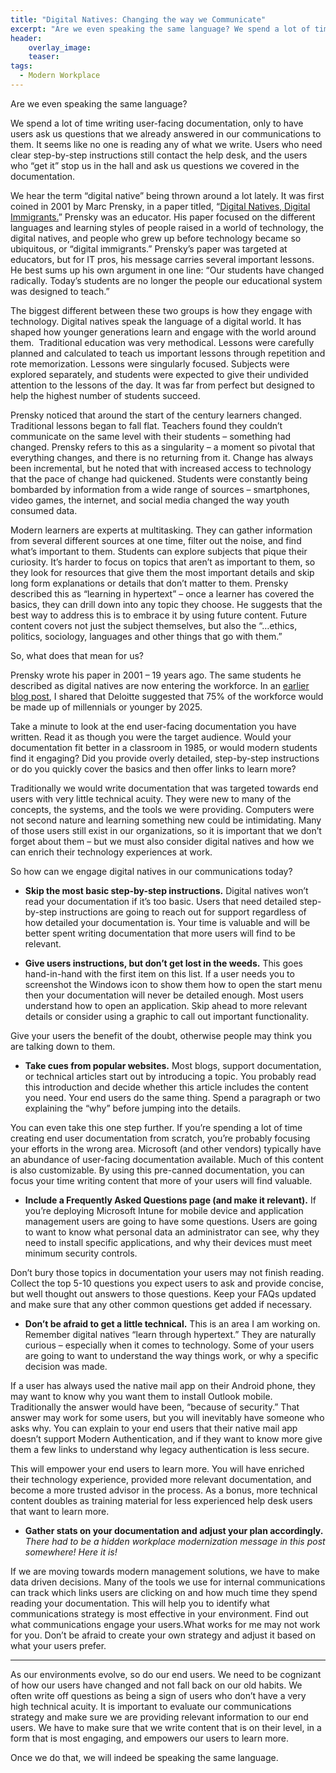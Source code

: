 ```yaml
---
title: "Digital Natives: Changing the way we Communicate"
excerpt: "Are we even speaking the same language? We spend a lot of time writing user-facing documentation, only to have users ask us questions that we already answered in our communications to them. "
header:
    overlay_image:
    teaser:
tags:
  - Modern Workplace
---
```


Are we even speaking the same language?

We spend a lot of time writing user-facing documentation, only to have users ask us questions that we already answered in our communications to them. It seems like no one is reading any of what we write. Users who need clear step-by-step instructions still contact the help desk, and the users who “get it” stop us in the hall and ask us questions we covered in the documentation.

We hear the term “digital native” being thrown around a lot lately. It was first coined in 2001 by Marc Prensky, in a paper titled, “[Digital Natives, Digital Immigrants.](http://www.marcprensky.com/writing/Prensky%20-%20Digital%20Natives,%20Digital%20Immigrants%20-%20Part1.pdf)”  Prensky was an educator. His paper focused on the different languages and learning styles of people raised in a world of technology, the digital natives, and people who grew up before technology became so ubiquitous, or “digital immigrants.” Prensky’s paper was targeted at educators, but for IT pros, his message carries several important lessons. He best sums up his own argument in one line: “Our students have changed radically. Today’s students are no longer the people our educational system was designed to teach.”

The biggest different between these two groups is how they engage with technology. Digital natives speak the language of a digital world. It has shaped how younger generations learn and engage with the world around them.
​
Traditional education was very methodical. Lessons were carefully planned and calculated to teach us important lessons through repetition and rote memorization. Lessons were singularly focused. Subjects were explored separately, and students were expected to give their undivided attention to the lessons of the day. It was far from perfect but designed to help the highest number of students succeed.

Prensky noticed that around the start of the century learners changed. Traditional lessons began to fall flat. Teachers found they couldn’t communicate on the same level with their students – something had changed. Prensky refers to this as a singularity – a moment so pivotal that everything changes, and there is no returning from it. Change has always been incremental, but he noted that with increased access to technology that the pace of change had quickened. Students were constantly being bombarded by information from a wide range of sources – smartphones, video games, the internet, and social media changed the way youth consumed data.

Modern learners are experts at multitasking. They can gather information from several different sources at one time, filter out the noise, and find what’s important to them. Students can explore subjects that pique their curiosity. It’s harder to focus on topics that aren’t as important to them, so they look for resources that give them the most important details and skip long form explanations or details that don’t matter to them. Prensky described this as “learning in hypertext” – once a learner has covered the basics, they can drill down into any topic they choose. He suggests that the best way to address this is to embrace it by using future content. Future content covers not just the subject themselves, but also the “…ethics, politics, sociology, languages and other things that go with them.”

So, what does that mean for us?

Prensky wrote his paper in 2001 – 19 years ago. The same students he described as digital natives are now entering the workforce. In an [earlier blog post](https://www.modernendpoint.com/managed/empower-end-users-by-understanding-their-needs), I shared that Deloitte suggested that 75% of the workforce would be made up of millennials or younger by 2025.

Take a minute to look at the end user-facing documentation you have written. Read it as though you were the target audience. Would your documentation fit better in a classroom in 1985, or would modern students find it engaging? Did you provide overly detailed, step-by-step instructions or do you quickly cover the basics and then offer links to learn more?

Traditionally we would write documentation that was targeted towards end users with very little technical acuity. They were new to many of the concepts, the systems, and the tools we were providing. Computers were not second nature and learning something new could be intimidating. Many of those users still exist in our organizations, so it is important that we don’t forget about them – but we must also consider digital natives and how we can enrich their technology experiences at work.

So how can we engage digital natives in our communications today?

* **Skip the most basic step-by-step instructions.**
Digital natives won’t read your documentation if it’s too basic. Users that need detailed step-by-step instructions are going to reach out for support regardless of how detailed your documentation is. Your time is valuable and will be better spent writing documentation that more users will find to be relevant.

* **Give users instructions, but don’t get lost in the weeds.**
This goes hand-in-hand with the first item on this list. If a user needs you to screenshot the Windows icon to show them how to open the start menu then your documentation will never be detailed enough. Most users understand how to open an application. Skip ahead to more relevant details or consider using a graphic to call out important functionality.
 
Give your users the benefit of the doubt, otherwise people may think you are talking down to them.

* **Take cues from popular websites.**
Most blogs, support documentation, or technical articles start out by introducing a topic. You probably read this introduction and decide whether this article includes the content you need. Your end users do the same thing. Spend a paragraph or two explaining the “why” before jumping into the details.
 
You can even take this one step further. If you’re spending a lot of time creating end user documentation from scratch, you’re probably focusing your efforts in the wrong area. Microsoft (and other vendors) typically have an abundance of user-facing documentation available. Much of this content is also customizable. By using this pre-canned documentation, you can focus your time writing content that more of your users will find valuable.

* **Include a Frequently Asked Questions page (and make it relevant).**
If you’re deploying Microsoft Intune for mobile device and application management users are going to have some questions. Users are going to want to know what personal data an administrator can see, why they need to install specific applications, and why their devices must meet minimum security controls.
 
Don’t bury those topics in documentation your users may not finish reading. Collect the top 5-10 questions you expect users to ask and provide concise, but well thought out answers to those questions. Keep your FAQs updated and make sure that any other common questions get added if necessary.

* **Don’t be afraid to get a little technical.**
This is an area I am working on. Remember digital natives “learn through hypertext.” They are naturally curious – especially when it comes to technology. Some of your users are going to want to understand the way things work, or why a specific decision was made.
 
If a user has always used the native mail app on their Android phone, they may want to know why you want them to install Outlook mobile. Traditionally the answer would have been, “because of security.” That answer may work for some users, but you will inevitably have someone who asks why. You can explain to your end users that their native mail app doesn’t support Modern Authentication, and if they want to know more give them a few links to understand why legacy authentication is less secure.
 
This will empower your end users to learn more. You will have enriched their technology experience, provided more relevant documentation, and become a more trusted advisor in the process. As a bonus, more technical content doubles as training material for less experienced help desk users that want to learn more.

* **Gather stats on your documentation and adjust your plan accordingly.**
_There had to be a hidden workplace modernization message in this post somewhere! Here it is!_
 
If we are moving towards modern management solutions, we have to make data driven decisions. Many of the tools we use for internal communications can track which links users are clicking on and how much time they spend reading your documentation. This will help you to identify what communications strategy is most effective in your environment. Find out what communications engage your users.What works for me may not work for you. Don’t be afraid to create your own strategy and adjust it based on what your users prefer.

____

As our environments evolve, so do our end users. We need to be cognizant of how our users have changed and not fall back on our old habits. We often write off questions as being a sign of users who don’t have a very high technical acuity. It is important to evaluate our communications strategy and make sure we are providing relevant information to our end users. We have to make sure that we write content that is on their level, in a form that is most engaging, and empowers our users to learn more.

Once we do that, we will indeed be speaking the same language.